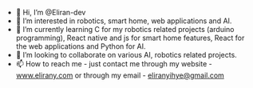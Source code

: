 - 👋 Hi, I’m @Eliran-dev
- 👀 I’m interested in robotics, smart home, web applications and AI.
- 🌱 I’m currently learning C for my robotics related projects (arduino programming),
React native and js for smart home features, React for the web applications and Python for AI.
- 💞️ I’m looking to collaborate on various AI, robotics related projects. 
- 📫 How to reach me - just contact me through my website - www.elirany.com or through my email - eliranyihye@gmail.com

